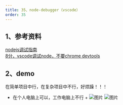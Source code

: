 ```yaml
---
title: 35、node-debugger（vscode）
order: 35
---
```

## 1、参考资料
[nodejs调试指南](https://github.com/nswbmw/node-in-debugging)  
[8分，vscode调试node，不要chrome devtools](https://github.com/nswbmw/node-in-debugging/blob/master/4.3%20Visual%20Studio%20Code.md)  

## 2、demo
在简单项目中行，在复杂项目中不行，好烦躁！！！
+ 在个人电脑上可以，工作电脑上不行
    + 
![图片](https://robin2017.github.io/frontend-notes/images/debugger-success.jpg)
![图片](https://robin2017.github.io/frontend-notes/images/debugger-error.jpg)